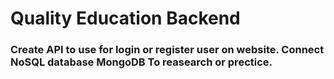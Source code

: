 # Quality Education Backend
### Create API to use for login or register user on website. Connect NoSQL database MongoDB To reasearch or prectice. 
